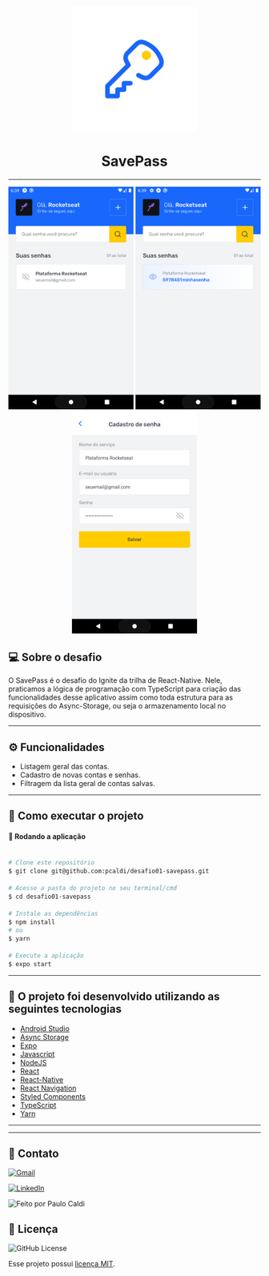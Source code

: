 <div align="center">
  <img src="./assets/images/adaptive-icon.png" alt="preview" width="250"/>
 <h1 > SavePass </h1>
</div>

---

<div align="center">
  <img src="./assets/images/savepass01.png" alt="preview" width="250"/>
  
  <img src="./assets/images/savepass02.png" alt="preview" width="250"/>
  
  <img src="./assets/images/savepass03.png" alt="preview" width="250"/>
  
 
</div>




##  💻 Sobre o desafio
O SavePass é o desafio do Ignite da trilha de React-Native. Nele, praticamos a lógica de programação com TypeScript para criação das funcionalidades desse aplicativo assim como toda estrutura para as requisições do Async-Storage, ou seja o armazenamento local no dispositivo.



---


##  ⚙️ Funcionalidades

- Listagem geral das contas.
- Cadastro de novas contas e senhas.
- Filtragem da lista geral de contas salvas.



---

## 🚀 Como executar o projeto



#### 🧭 Rodando a aplicação

```bash

# Clone este repositório
$ git clone git@github.com:pcaldi/desafio01-savepass.git

# Acesse a pasta do projeto no seu terminal/cmd
$ cd desafio01-savepass

# Instale as dependências
$ npm install
# ou
$ yarn

# Execute a aplicação
$ expo start

```
---
## :rocket: O projeto foi desenvolvido utilizando as seguintes tecnologias

- [Android Studio](https://developer.android.com/studio)
- [Async Storage](https://react-native-async-storage.github.io/async-storage/docs/usage/)
- [Expo](https://expo.dev/)
- [Javascript](https://developer.mozilla.org/pt-BR/docs/Web/JavaScript)
- [NodeJS](https://nodejs.org/en/)
- [React](https://pt-br.reactjs.org/)
- [React-Native](https://reactnative.dev/)
- [React Navigation](https://reactnavigation.org/)
- [Styled Components](https://www.styled-components.com/)
- [TypeScript](https://www.typescriptlang.org/)
- [Yarn](https://classic.yarnpkg.com/blog/2017/05/12/introducing-yarn/)
___


---
## 📲 Contato


<a href="mailto:pcaldi@gmail.com"><img src="https://img.shields.io/badge/Gmail-D14836?style=for-the-badge&logo=gmail&logoColor=white" alt="Gmail"/></a>

<a href="https://www.linkedin.com/in/pcaldi/"><img src="https://img.shields.io/badge/linkedin%20-%230077B5.svg?&style=for-the-badge&logo=linkedin&logoColor=white" alt="LinkedIn"/></a>

 <a >
    <img alt="Feito por Paulo Caldi" src="https://img.shields.io/badge/feito%20por-Paulo%20Caldi-%231b9?style=for-the-badge">
  </a>

## :closed_book: Licença
<a>
  <img alt="GitHub License" src="https://img.shields.io/github/license/mathrb22/IgniteLab-Design-System">
</a>

Esse projeto possui [licença MIT](./LICENSE).




  

